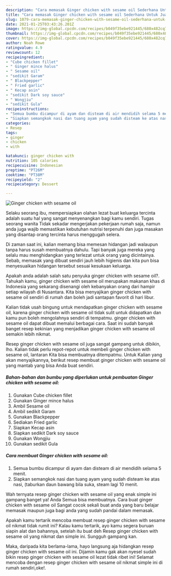 ```yaml
---
description: "Cara memasak Ginger chicken with sesame oil Sederhana Untuk Jualan"
title: "Cara memasak Ginger chicken with sesame oil Sederhana Untuk Jualan"
slug: 1079-cara-memasak-ginger-chicken-with-sesame-oil-sederhana-untuk-jualan
date: 2021-01-25T03:43:26.201Z
image: https://img-global.cpcdn.com/recipes/b049f35ebe921445/680x482cq70/ginger-chicken-with-sesame-oil-foto-resep-utama.jpg
thumbnail: https://img-global.cpcdn.com/recipes/b049f35ebe921445/680x482cq70/ginger-chicken-with-sesame-oil-foto-resep-utama.jpg
cover: https://img-global.cpcdn.com/recipes/b049f35ebe921445/680x482cq70/ginger-chicken-with-sesame-oil-foto-resep-utama.jpg
author: Noah Rowe
ratingvalue: 4.9
reviewcount: 12
recipeingredient:
- "Cube chicken fillet"
- " Ginger mince halus"
- " Sesame oil"
- "sedikit Garam"
- " Blackpepper"
- " Fried garlic"
- " Kecap asin"
- "sedikit Dark soy sauce"
- " Wongjiu"
- "sedikit Gula"
recipeinstructions:
- "Semua bumbu dicampur di ayam dan disteam di air mendidih selama 5 menit."
- "Siapkan semangkok nasi dan tuang ayam yang sudah disteam ke atas nasi, (taburkan daun bawang bila suka, steam lagi 10 menit."
categories:
- Resep
tags:
- ginger
- chicken
- with

katakunci: ginger chicken with 
nutrition: 105 calories
recipecuisine: Indonesian
preptime: "PT26M"
cooktime: "PT38M"
recipeyield: "2"
recipecategory: Dessert

---
```



![Ginger chicken with sesame oil](https://img-global.cpcdn.com/recipes/b049f35ebe921445/680x482cq70/ginger-chicken-with-sesame-oil-foto-resep-utama.jpg)

Selaku seorang ibu, mempersiapkan olahan lezat buat keluarga tercinta adalah suatu hal yang sangat menyenangkan bagi kamu sendiri. Tugas seorang  wanita Tidak sekadar mengerjakan pekerjaan rumah saja, namun anda juga wajib memastikan kebutuhan nutrisi terpenuhi dan juga masakan yang disantap orang tercinta harus menggugah selera.

Di zaman  saat ini, kalian memang bisa memesan hidangan jadi walaupun tanpa harus susah membuatnya dahulu. Tapi banyak juga mereka yang selalu mau menghidangkan yang terlezat untuk orang yang dicintainya. Sebab, memasak yang dibuat sendiri jauh lebih higienis dan kita pun bisa menyesuaikan hidangan tersebut sesuai kesukaan keluarga. 



Apakah anda adalah salah satu penyuka ginger chicken with sesame oil?. Tahukah kamu, ginger chicken with sesame oil merupakan makanan khas di Indonesia yang sekarang disenangi oleh kebanyakan orang dari hampir setiap wilayah di Nusantara. Kita bisa menyajikan ginger chicken with sesame oil sendiri di rumah dan boleh jadi santapan favorit di hari libur.

Kalian tidak usah bingung untuk mendapatkan ginger chicken with sesame oil, karena ginger chicken with sesame oil tidak sulit untuk didapatkan dan kamu pun boleh mengolahnya sendiri di tempatmu. ginger chicken with sesame oil dapat dibuat memalui berbagai cara. Saat ini sudah banyak banget resep kekinian yang menjadikan ginger chicken with sesame oil semakin lebih nikmat.

Resep ginger chicken with sesame oil juga sangat gampang untuk dibikin, lho. Kalian tidak perlu repot-repot untuk membeli ginger chicken with sesame oil, lantaran Kita bisa membuatnya ditempatmu. Untuk Kalian yang akan menyajikannya, berikut resep membuat ginger chicken with sesame oil yang mantab yang bisa Anda buat sendiri.

<!--inarticleads1-->

##### Bahan-bahan dan bumbu yang diperlukan untuk pembuatan Ginger chicken with sesame oil:

1. Gunakan Cube chicken fillet
1. Gunakan  Ginger mince halus
1. Ambil  Sesame oil
1. Ambil sedikit Garam
1. Gunakan  Blackpepper
1. Sediakan  Fried garlic
1. Siapkan  Kecap asin
1. Siapkan sedikit Dark soy sauce
1. Gunakan  Wongjiu
1. Gunakan sedikit Gula




<!--inarticleads2-->

##### Cara membuat Ginger chicken with sesame oil:

1. Semua bumbu dicampur di ayam dan disteam di air mendidih selama 5 menit.
1. Siapkan semangkok nasi dan tuang ayam yang sudah disteam ke atas nasi, (taburkan daun bawang bila suka, steam lagi 10 menit.




Wah ternyata resep ginger chicken with sesame oil yang enak simple ini gampang banget ya! Anda Semua bisa membuatnya. Cara buat ginger chicken with sesame oil Sangat cocok sekali buat anda yang baru belajar memasak maupun juga bagi anda yang sudah pandai dalam memasak.

Apakah kamu tertarik mencoba membuat resep ginger chicken with sesame oil nikmat tidak rumit ini? Kalau kamu tertarik, ayo kamu segera buruan siapin alat dan bahannya, setelah itu buat deh Resep ginger chicken with sesame oil yang nikmat dan simple ini. Sungguh gampang kan. 

Maka, daripada kita berlama-lama, hayo langsung aja hidangkan resep ginger chicken with sesame oil ini. Dijamin kamu gak akan nyesel sudah bikin resep ginger chicken with sesame oil lezat tidak ribet ini! Selamat mencoba dengan resep ginger chicken with sesame oil nikmat simple ini di rumah sendiri,oke!.

